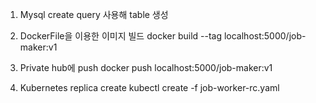 1. Mysql create query 사용해 table 생성

2. DockerFile을 이용한 이미지 빌드
   docker build --tag localhost:5000/job-maker:v1

3. Private hub에 push
   docker push localhost:5000/job-maker:v1

4. Kubernetes replica create
   kubectl create -f job-worker-rc.yaml
